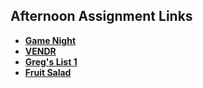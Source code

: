 ## Afternoon Assignment Links

* **[Game Night](https://github.com/Aulero99/GameNight)**
* **[VENDR](https://github.com/Aulero99/vendr)**
* **[Greg's List 1](https://github.com/Aulero99/lateSpring23_gregslistMVC)**
* **[Fruit Salad](https://github.com/Aulero99/FruitSalad )**
